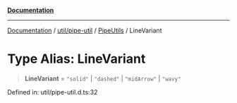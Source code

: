 [**Documentation**](../../../../../index.md)

***

[Documentation](../../../../../index.md) / [util/pipe-util](../../../index.md) / [PipeUtils](../index.md) / LineVariant

# Type Alias: LineVariant

> **LineVariant** = `"solid"` \| `"dashed"` \| `"midArrow"` \| `"wavy"`

Defined in: util/pipe-util.d.ts:32
